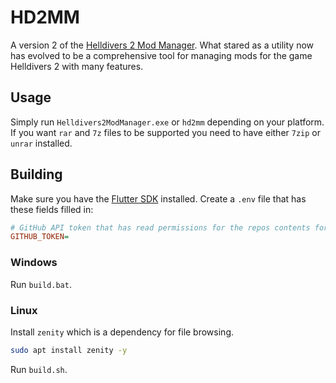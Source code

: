# HD2MM
A version 2 of the [Helldivers 2 Mod Manager](https://github.com/teutinsa/Helldivers2ModManager).
What stared as a utility now has evolved to be a comprehensive tool for managing mods for the game Helldivers 2 with many features.

## Usage
Simply run `Helldivers2ModManager.exe` or `hd2mm` depending on your platform.
If you want `rar` and `7z` files to be supported you need to have either `7zip` or `unrar` installed.

## Building
Make sure you have the [Flutter SDK](https://docs.flutter.dev/get-started/install) installed.
Create a `.env` file that has these fields filled in:
```ini
# GitHub API token that has read permissions for the repos contents for acquiring update information
GITHUB_TOKEN=
```

### Windows
Run `build.bat`.

### Linux
Install `zenity` which is a dependency for file browsing.
```bash
sudo apt install zenity -y
```
Run `build.sh`.